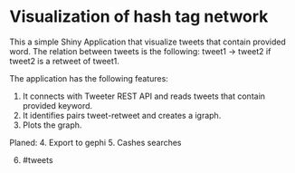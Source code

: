 # Visualization of hash tag network

This a simple Shiny Application that visualize tweets that contain
provided word. The relation between tweets is the following:
tweet1 -> tweet2 if tweet2 is a retweet of tweet1.

The application has the following features:

1. It connects with Tweeter REST API and reads tweets that contain
   provided keyword.
2. It identifies pairs tweet-retweet and creates a igraph.
3. Plots the graph.

Planed:
4. Export to gephi
5. Cashes searches

6. #tweets
